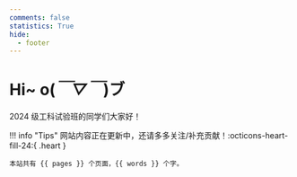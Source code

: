 ```yaml
---
comments: false
statistics: True
hide:
  - footer
---
```


# **Hi~ o(*￣▽￣*)ブ**

2024 级工科试验班的同学们大家好！



!!! info "Tips"
    网站内容正在更新中，还请多多关注/补充贡献！:octicons-heart-fill-24:{ .heart }
    
    本站共有 {{ pages }} 个页面，{{ words }} 个字。
